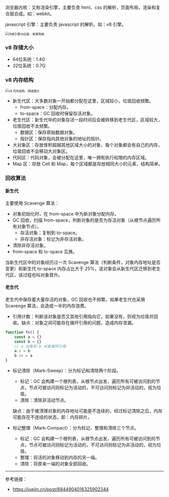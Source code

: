 

浏览器内核：又称渲染引擎，主要负责 html、css 的解析，页面布局，渲染和复合层合成。如：webkit。

javascript 引擎：主要负责 javascript 的解析。如：v8 引擎。

<img src="https://segmentfault.com/img/bV5zow" alt="内核引擎对应图 - 来源网络" style="zoom: 67%;" />

### v8 存储大小

- 64位系统：1.4G
- 32位系统：0.7G

### v8 内存结构

<img src="https://p1-jj.byteimg.com/tos-cn-i-t2oaga2asx/gold-user-assets/2019/12/8/16ee12280b78399d~tplv-t2oaga2asx-watermark.awebp" alt="v8 内存结构 - 网络图片" style="zoom:67%;" />

- 新生代区：大多数对象一开始都分配在这里，区域较小，垃圾回收频繁。
  - from-space：分配内存。
  - to-space：GC 回收时保留存活对象。
- 老生代区：新生代中的对象存活一段时间后会被转移到老生代区，区域较大，垃圾回收不太频繁。
  - 数据区：保存原始数据对象。
  - 指针区：保存指向其他对象的地址的指针。
- 大对象区：存放体积超越其他区域大小的对象，每个对象都会有自己的内存，垃圾回收不会移动大对象区。
- 代码区：代码对象，会被分配在这里，唯一拥有执行权限的内存区域。
- Map 区：存放 Cell 和 Map，每个区域都是存放相同大小的元素，结构简单。

### 回收算法

#### 新生代

主要使用 Scavenge 算法：

- 对象初始化时，在 from-space 中为新对象分配内存。
- GC 回收，扫描 from-space，判断对象的是否为存活对象（从根节点遍历所有对象节点）。
  - 存活对象：复制到 to-space。
  - 非存活对象：标记为非存活对象。
- 清除非存活对象。
- from-space 和 to-space 互换。

当新生代区中的对象经历过一次 Scavenge 算法（判断条件，对象内存地址是否变更）和新生代 to-space 内存占比大于 25%，该对象会从新生代区迁移到老生代区，该过程也叫对象晋升。

#### 老生代

老生代中保存着大量存活的对象，GC 回收也不频繁，如果老生代也采用 Scavenge 算法，会造成一半的内存浪费。

- 引用计数：判断该对象是否又其他引用指向它，如果没有，则视为垃圾并回收。缺点：对象之间可能存在循环引用的问题，造成内存泄漏。

```js
function fn() {
    const a = {}
    const b = {}
    // a 对象和 b 对象循环引用
    a.x = b
    b.xx = a
}
```

- 标记清除（Mark-Sweep）：分为标记和清除两个阶段。

  - 标记：GC 会构建一个根列表，从根节点出发，遍历所有可被访问到的节点，节点可被访问则标记为活动的，不可访问则标记为非活动的，视为垃圾。
  - 清除：清除非活动节点。

  缺点：由于被清理对象的内存地址可能是不连续的，经过标记清除之后，内存可能存在不连续的状态，即：内存碎片。

- 标记整理（Mark-Compact）：分为标记、整理和清除三个节点。

  - 标记：GC 会构建一个根列表，从根节点出发，遍历所有可被访问到的节点，节点可被访问则标记为活动的，不可访问则标记为非活动的，视为垃圾。
  - 整理：将活的对象移动到内存的另一端。
  - 清除：将原来一端的对象全部回收。

---

参考链接：

- https://juejin.cn/post/6844904016325902344